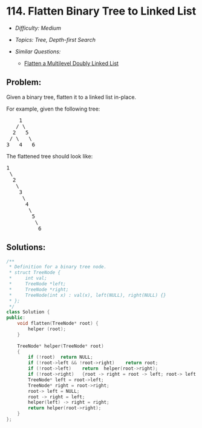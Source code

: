 # 114. Flatten Binary Tree to Linked List

* *Difficulty: Medium*

* *Topics: Tree, Depth-first Search*

* *Similar Questions:*

  * [Flatten a Multilevel Doubly Linked List](./tests/flatten-binary-tree-to-linked-list.md)

## Problem:

<p>Given a binary tree, flatten it to a linked list in-place.</p>

<p>For example, given the following tree:</p>

<pre>
    1
   / \
  2   5
 / \   \
3   4   6
</pre>

<p>The flattened tree should look like:</p>

<pre>
1
 \
  2
   \
    3
     \
      4
       \
        5
         \
          6
</pre>

## Solutions:

```c++
/**
 * Definition for a binary tree node.
 * struct TreeNode {
 *     int val;
 *     TreeNode *left;
 *     TreeNode *right;
 *     TreeNode(int x) : val(x), left(NULL), right(NULL) {}
 * };
 */
class Solution {
public:
    void flatten(TreeNode* root) {
        helper (root);
    }
    
    TreeNode* helper(TreeNode* root)
    {
        if (!root)  return NULL;
        if (!root->left && !root->right)    return root;
        if (!root->left)    return  helper(root->right);
        if (!root->right)   {root -> right = root -> left; root-> left = NULL; return helper(root->right);}
        TreeNode* left = root->left;
        TreeNode* right = root->right;
        root-> left = NULL;
        root -> right = left;
        helper(left) -> right = right;
        return helper(root->right);
    }
};
```
